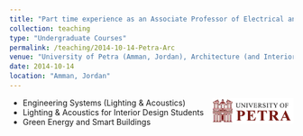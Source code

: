 ```yaml
---
title: "Part time experience as an Associate Professor of Electrical and Computer Engineering"
collection: teaching
type: "Undergraduate Courses"
permalink: /teaching/2014-10-14-Petra-Arc
venue: "University of Petra (Amman, Jordan), Architecture (and Interior Design) Department"
date: 2014-10-14
location: "Amman, Jordan"
---
```


*	<a href="https://www.uop.edu.jo/En/Pages/default.aspx"><img src="/images/logo/petra.png" width="30%" align="right"></a>Engineering Systems (Lighting & Acoustics)
*	Lighting & Acoustics for Interior Design Students
*	Green Energy and Smart Buildings
